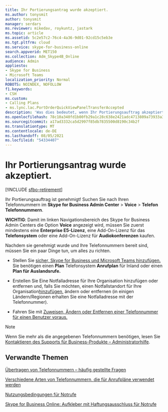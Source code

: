 ```yaml
---
title: Ihr Portierungsantrag wurde akzeptiert.
ms.author: tonysmit
author: tonysmit
manager: serdars
ms.reviewer: mikedav, roykuntz, jastark
ms.topic: article
ms.assetid: 5c2e57c2-76c4-4a36-9d01-92cd15c5eb3e
ms.tgt.pltfrm: cloud
ms.service: skype-for-business-online
search.appverid: MET150
ms.collection: Adm_Skype4B_Online
audience: Admin
appliesto:
- Skype for Business
- Microsoft Teams
localization_priority: Normal
ROBOTS: NOINDEX, NOFOLLOW
f1.keywords:
- CSH
ms.custom:
- Calling Plans
- ms.lync.lac.PortOrderQuickViewPanelTransferAccepted
description: 'Was dies bedeutet, wenn Ihr Portierungsauftrag akzeptiert wurde, und was Sie als Nächstes tun müssen, um ihre Skype for Business fertig zu stellen. '
ms.openlocfilehash: 78c10a340fd1b00fb29a1c28c638e2421adc4713809a73933a33611ef17c71ef
ms.sourcegitcommit: a17ad3332ca5d2997f85db7835500d8190c34b2f
ms.translationtype: MT
ms.contentlocale: de-DE
ms.lasthandoff: 08/05/2021
ms.locfileid: "54334407"
---
```

# <a name="your-port-order-was-accepted"></a>Ihr Portierungsantrag wurde akzeptiert.

[!INCLUDE [sfbo-retirement](../../Hub/includes/sfbo-retirement.md)]

Ihr Portierungsauftrag ist genehmigt! Suchen Sie nach Ihren Telefonnummern im **Skype for Business Admin Center**  >  **Voice**  >  **Telefon Telefonnummern**.
  
 **WICHTIG**: Damit im linken Navigationsbereich des Skype for Business Admin Centers die Option **Voice** angezeigt wird, müssen Sie zuerst mindestens eine **Enterprise E5-Lizenz**, eine Add-On-Lizenz für das **Telefonsystem** oder eine Add-On-Lizenz für **Audiokonferenzen** kaufen.
  
Nachdem sie genehmigt wurde und Ihre Telefonnummern bereit sind, müssen Sie ein paar Dinge tun, um alles zu richten.
  
- Stellen Sie [sicher, Skype for Business und Microsoft Teams hinzufügen.](../skype-for-business-and-microsoft-teams-add-on-licensing/skype-for-business-and-microsoft-teams-add-on-licensing.md) Sie benötigen einen **Plan** Telefonsystem **Anrufplan** für Inland oder einen **Plan für Auslandsrufe.**
    
- Erstellen [](/MicrosoftTeams/add-change-remove-emergency-location-organization) Sie Eine Notfalladresse für Ihre Organisation hinzufügen oder entfernen und, falls Sie möchten, einen Notfallstandort für Ihre Organisation[hinzufügen,](/MicrosoftTeams/add-change-remove-emergency-place-organization) ändern oder entfernen (in einigen Ländern/Regionen erhalten Sie eine Notfalladresse mit der Telefonnummer).
    
- Fahren Sie mit [Zuweisen, Ändern oder Entfernen einer Telefonnummer für einen Benutzer voraus.](/microsoftteams/assign-change-or-remove-a-phone-number-for-a-user)

> [!NOTE]
> Wenn Sie mehr als die angegebenen Telefonnummern benötigen, lesen Sie [Kontaktieren des Supports für Business-Produkte – Administratorhilfe](https://support.office.com/article/32a17ca7-6fa0-4870-8a8d-e25ba4ccfd4b).
    
## <a name="related-topics"></a>Verwandte Themen
[Übertragen von Telefonnummern – häufig gestellte Fragen](/microsoftteams/transferring-phone-numbers-common-questions)

[Verschiedene Arten von Telefonnummern, die für Anrufpläne verwendet werden](/microsoftteams/different-kinds-of-phone-numbers-used-for-calling-plans)

[Nutzungsbedingungen für Notrufe](/microsoftteams/emergency-calling-terms-and-conditions)

[Skype for Business Online: Aufkleber mit Haftungsausschluss für Notrufe](https://github.com/MicrosoftDocs/OfficeDocs-SkypeForBusiness/blob/live/Teams/downloads/emergency-calling/emergency-calling-label-(en-us)-(v.1.0).zip?raw=true)

  
